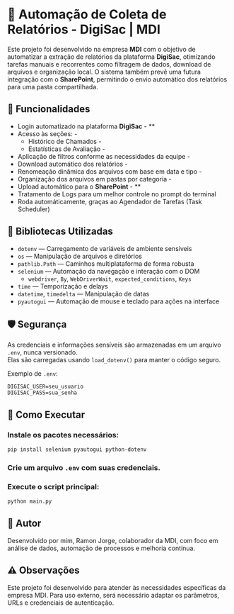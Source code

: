 # 🤖 Automação de Coleta de Relatórios - DigiSac | MDI

Este projeto foi desenvolvido na empresa **MDI** com o objetivo de automatizar a extração de relatórios da plataforma **DigiSac**, otimizando tarefas manuais e recorrentes como filtragem de dados, download de arquivos e organização local. O sistema também prevê uma futura integração com o **SharePoint**, permitindo o envio automático dos relatórios para uma pasta compartilhada.

## 🎯 Funcionalidades

- Login automatizado na plataforma **DigiSac** - **
- Acesso às seções: -
  - Histórico de Chamados -
  - Estatísticas de Avaliação -
- Aplicação de filtros conforme as necessidades da equipe -
- Download automático dos relatórios -
- Renomeação dinâmica dos arquivos com base em data e tipo -
- Organização dos arquivos em pastas por categoria -
- Upload automático para o **SharePoint** - **
- Tratamento de Logs para um melhor controle no prompt do terminal
- Roda automáticamente, graças ao Agendador de Tarefas (Task Scheduler)

## 🧰 Bibliotecas Utilizadas

- `dotenv` — Carregamento de variáveis de ambiente sensíveis
- `os` — Manipulação de arquivos e diretórios
- `pathlib.Path` — Caminhos multiplataforma de forma robusta
- `selenium` — Automação da navegação e interação com o DOM
  - `webdriver`, `By`, `WebDriverWait`, `expected_conditions`, `Keys`
- `time` — Temporização e delays
- `datetime`, `timedelta` — Manipulação de datas
- `pyautogui` — Automação de mouse e teclado para ações na interface

## 🛡️ Segurança

As credenciais e informações sensíveis são armazenadas em um arquivo `.env`, nunca versionado.  
Elas são carregadas usando `load_dotenv()` para manter o código seguro.

Exemplo de `.env`:

```env
DIGISAC_USER=seu_usuario
DIGISAC_PASS=sua_senha
```

## 🚀 Como Executar

### Instale os pacotes necessários:

```bash
pip install selenium pyautogui python-dotenv
```

### Crie um arquivo `.env` com suas credenciais.

### Execute o script principal:

```bash
python main.py
```
## 👤 Autor

Desenvolvido por mim, Ramon Jorge, colaborador da MDI, com foco em análise de dados, automação de processos e melhoria contínua.

## ⚠️ Observações

Este projeto foi desenvolvido para atender às necessidades específicas da empresa MDI. Para uso externo, será necessário adaptar os parâmetros, URLs e credenciais de autenticação.
